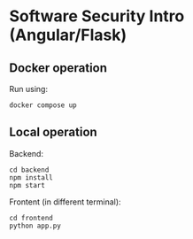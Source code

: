 # Software Security Intro (Angular/Flask)

## Docker operation

Run using:

```
docker compose up
```

## Local operation

Backend:

```
cd backend
npm install
npm start
```

Frontent (in different terminal):

```
cd frontend
python app.py
```
